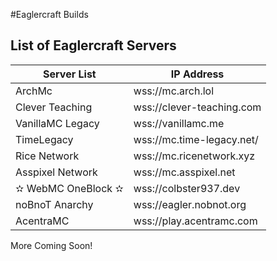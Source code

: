 #Eaglercraft Builds
## List of Eaglercraft Servers

| Server List | IP Address |
| ----------- | ---------- |
| ArchMc | wss://mc.arch.lol |
| Clever Teaching | wss://clever-teaching.com |
| VanillaMC Legacy | wss://vanillamc.me |
| TimeLegacy | wss://mc.time-legacy.net/ |
| Rice Network | wss://mc.ricenetwork.xyz |
| Asspixel Network | wss://mc.asspixel.net |
| ✫ WebMC OneBlock ✫ | wss://colbster937.dev |
| noBnoT Anarchy | wss://eagler.nobnot.org |
| AcentraMC | wss://play.acentramc.com |

More Coming Soon!

